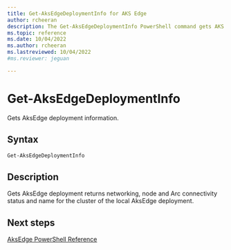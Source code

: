 ```yaml
---
title: Get-AksEdgeDeploymentInfo for AKS Edge
author: rcheeran
description: The Get-AksEdgeDeploymentInfo PowerShell command gets AKS Edge deployment information
ms.topic: reference
ms.date: 10/04/2022
ms.author: rcheeran 
ms.lastreviewed: 10/04/2022
#ms.reviewer: jeguan

---
```


# Get-AksEdgeDeploymentInfo

Gets AksEdge deployment information.

## Syntax

```powershell
Get-AksEdgeDeploymentInfo
```

## Description

Gets AksEdge deployment returns networking, node and Arc connectivity status and name for the cluster of the local AksEdge deployment.

## Next steps

[AksEdge PowerShell Reference](./index.md)

